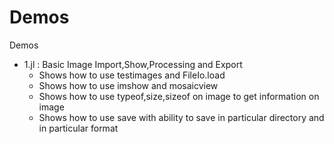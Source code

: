 # Demos
Demos
- 1.jl : Basic Image Import,Show,Processing and Export
  - Shows how to use testimages and FileIo.load
  - Shows how to use imshow and mosaicview
  - Shows how to use typeof,size,sizeof on image to get information on image
  - Shows how to use save with ability to save in particular directory and in particular format
